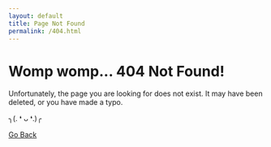 ```yaml
---
layout: default
title: Page Not Found
permalink: /404.html
---
```

# Womp womp... 404 Not Found!

Unfortunately, the page you are looking for does not exist. It may have been deleted, or you have made a typo.

╮(. ❛ ᴗ ❛.)╭

[Go Back](https://nekorosys.github.io/)

